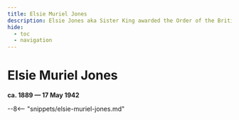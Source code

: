 ```yaml
---
title: Elsie Muriel Jones
description: Elsie Jones aka Sister King awarded the Order of the British Empire
hide:
  - toc
  - navigation 
---
```


# Elsie Muriel Jones

**ca. 1889 — 17 May 1942**

--8<-- "snippets/elsie-muriel-jones.md"
